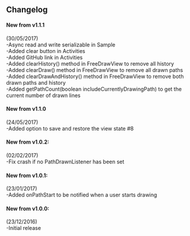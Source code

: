 Changelog
---------

#### New from v1.1.1 <br />
(30/05/2017) <br />
-Async read and write serializable in Sample <br />
-Added clear button in Activities <br />
-Added GitHub link in Activities <br />
-Added clearHistory() method in FreeDrawView to remove all history <br />
-Added clearDraw() method in FreeDrawView to remove all drawn paths <br />
-Added clearDrawAndHistory() method in FreeDrawView to remove both drawn paths and history <br />
-Added getPathCount(boolean includeCurrentlyDrawingPath) to get the current number of drawn lines <br />

#### New from v1.1.0 <br />
(24/05/2017) <br />
-Added option to save and restore the view state #8 <br />

#### New from v1.0.2: <br />
(02/02/2017) <br />
-Fix crash if no PathDrawnListener has been set <br />

#### New from v1.0.1: <br />
(23/01/2017) <br />
-Added onPathStart to be notified when a user starts drawing <br />

#### New from v1.0.0: <br />
(23/12/2016) <br />
-Initial release